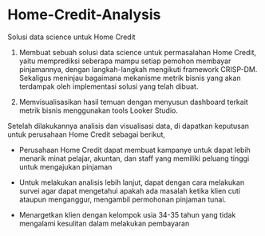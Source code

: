 # Home-Credit-Analysis
Solusi data science untuk Home Credit

1. Membuat sebuah solusi data science untuk permasalahan Home Credit, yaitu memprediksi seberapa mampu setiap pemohon membayar pinjamannya, dengan langkah-langkah
   mengikuti framework CRISP-DM. Sekaligus meninjau bagaimana mekanisme metrik bisnis yang akan terdampak oleh implementasi solusi yang telah dibuat.
       
2. Memvisualisasikan hasil temuan dengan menyusun dashboard terkait metrik bisnis menggunakan tools Looker Studio. 

Setelah dilakukannya analisis dan visualisasi data, di dapatkan keputusan untuk perusahaan Home Credit sebagai berikut, 

   - Perusahaan Home Credit dapat membuat kampanye untuk dapat lebih menarik minat pelajar, akuntan, dan staff yang memiliki peluang tinggi untuk mengajukan pinjaman

   - Untuk melakukan analisis lebih lanjut, dapat dengan cara melakukan survei agar dapat mengetahui apakah ada masalah ketika klien cuti ataupun menganggur,
     mengambil permohonan pinjaman tunai. 
   
   - Menargetkan klien dengan kelompok usia 34-35 tahun yang tidak mengalami kesulitan dalam melakukan pembayaran

